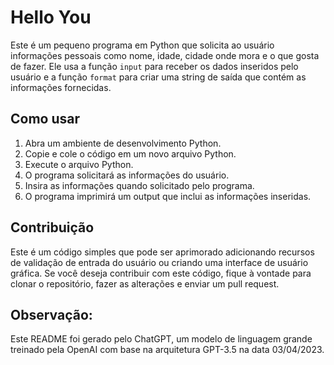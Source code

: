 # Hello You

Este é um pequeno programa em Python que solicita ao usuário informações pessoais como nome, idade, cidade onde mora e o que gosta de fazer. Ele usa a função `input` para receber os dados inseridos pelo usuário e a função `format` para criar uma string de saída que contém as informações fornecidas.

## Como usar

1. Abra um ambiente de desenvolvimento Python.
2. Copie e cole o código em um novo arquivo Python.
3. Execute o arquivo Python.
4. O programa solicitará as informações do usuário.
5. Insira as informações quando solicitado pelo programa.
6. O programa imprimirá um output que inclui as informações inseridas.

## Contribuição

Este é um código simples que pode ser aprimorado adicionando recursos de validação de entrada do usuário ou criando uma interface de usuário gráfica. Se você deseja contribuir com este código, fique à vontade para clonar o repositório, fazer as alterações e enviar um pull request.

## Observação:

Este README foi gerado pelo ChatGPT, um modelo de linguagem grande treinado pela OpenAI com base na arquitetura GPT-3.5 na data 03/04/2023.

